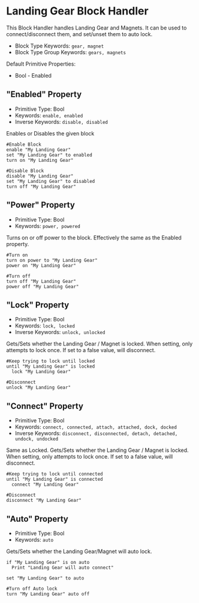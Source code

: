 ﻿# Landing Gear Block Handler
This Block Handler handles Landing Gear and Magnets.  It can be used to connect/disconnect them, and set/unset them to auto lock.

* Block Type Keywords: ```gear, magnet```
* Block Type Group Keywords: ```gears, magnets```

Default Primitive Properties:
* Bool - Enabled

## "Enabled" Property
* Primitive Type: Bool
* Keywords: ```enable, enabled```
* Inverse Keywords: ```disable, disabled```

Enables or Disables the given block

```
#Enable Block
enable "My Landing Gear"
set "My Landing Gear" to enabled
turn on "My Landing Gear"

#Disable Block
disable "My Landing Gear"
set "My Landing Gear" to disabled
turn off "My Landing Gear"
```

## "Power" Property
* Primitive Type: Bool
* Keywords: ```power, powered```

Turns on or off power to the block.  Effectively the same as the Enabled property.

```
#Turn on
turn on power to "My Landing Gear"
power on "My Landing Gear"

#Turn off
turn off "My Landing Gear"
power off "My Landing Gear"
```

## "Lock" Property
* Primitive Type: Bool
* Keywords: ```lock, locked```
* Inverse Keywords: ```unlock, unlocked```

Gets/Sets whether the Landing Gear / Magnet is locked. When setting, only attempts to lock once.  If set to a false value, will disconnect.

```
#Keep trying to lock until locked
until "My Landing Gear" is locked
  lock "My Landing Gear"

#Disconnect
unlock "My Landing Gear"
```

## "Connect" Property
* Primitive Type: Bool
* Keywords: ```connect, connected, attach, attached, dock, docked```
* Inverse Keywords: ```disconnect, disconnected, detach, detached, undock, undocked```

Same as Locked. Gets/Sets whether the Landing Gear / Magnet is locked. When setting, only attempts to lock once.  If set to a false value, will disconnect.

```
#Keep trying to lock until connected
until "My Landing Gear" is connected
  connect "My Landing Gear"

#Disconnect
disconnect "My Landing Gear"
```

## "Auto" Property
* Primitive Type: Bool
* Keywords: ```auto```

Gets/Sets whether the Landing Gear/Magnet will auto lock.

```
if "My Landing Gear" is on auto
  Print "Landing Gear will auto connect"

set "My Landing Gear" to auto

#Turn off Auto lock
turn "My Landing Gear" auto off
```